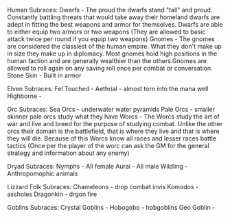 Human Subraces:
Dwarfs - The proud the dwarfs stand "tall" and proud. Constantly battling threats that would take away their homeland dwarfs are adept in fitting the best weapons and armor for themselves. Dwarfs are able to either equip two armors or two weapons (They are allowed to basic attack twice per round if you equip two weapons)
Gnomes - The gnomes are considered the classiest of the human empire. What they don't make up in size they make up in diplomacy. Most gnomes hold high positions in the human faction and are generally wealthier than the others.Gnomes are allowed to roll again on any saving roll once per combat or conversation.
Stone Skin - Built in armor


Elven Subraces:
Fel Touched -
Aethrial - almost torn into the mana well
Highborne - 

Orc Subraces:
Sea Orcs - underwater water pyramids
Pale Orcs - smaller skinner pale orcs study what they have
Worcs - The Worcs study the art of war and live and breed for the purpose of studying combat. Unlike the other orcs their domain is the battlefield, that is where they live and that is where they will die. Because of this Worcs know all races and lesser races battle tactics (Once per the player of the worc can ask the GM for the general strategy and information about any enemy)

Dryad Subraces:
Nymphs - All female
Aurai - All male
Wildling - Anthropomophic animals
 

Lizzard Folk Subraces:
Chameleons - drop combat invis
Komodos - assholes
Dragonkin - drgon fire


Goblins Subraces:
Crystal Goblins -
Hobogobo - hobgoblins
Geo Goblin - 